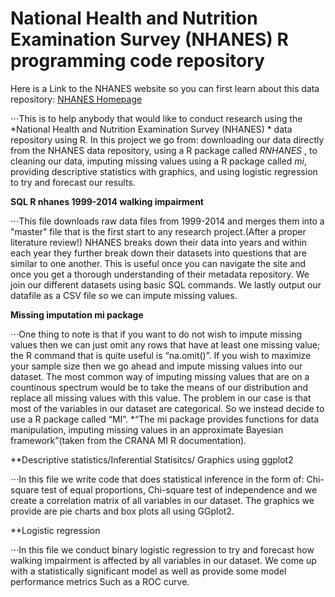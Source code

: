 National Health and Nutrition Examination Survey (NHANES)  R programming code repository
===

Here is a Link to the NHANES website so you can first learn about this data repository:
[NHANES Homepage]( https://www.cdc.gov/nchs/nhanes/)

⋅⋅⋅This is to help anybody that would like to conduct research using the  *National Health and Nutrition Examination Survey (NHANES) * data repository using R. In this project we go from: downloading our data directly from the NHANES data repository, using a R package called *RNHANES* , to cleaning our data, imputing missing values using a R package called  *mi*, providing descriptive statistics with graphics, and using logistic regression to try and forecast our results. 

 **SQL R nhanes 1999-2014 walking impairment**

⋅⋅⋅This file downloads raw data files from 1999-2014 and merges them into a "master" file that is the first start to any research project.(After a proper literature review!) NHANES breaks down their data into years and within each year they further break down their datasets into questions that are similar to one another. This is useful once you can navigate the site and once you get a thorough understanding of their metadata repository. We join our different datasets using basic SQL commands. We lastly output our datafile as a CSV file so we can impute missing values.

 **Missing imputation mi package**
 
⋅⋅⋅One thing to note is that if you want to do not wish to impute missing values then we can just omit any rows that have at least one missing value; the R command that is quite useful is “na.omit()”. If you wish to maximize your sample size then we go ahead and impute missing values into our dataset. The most common way of imputing missing values that are on a countinous spectrum would be to take the means of our distribution  and replace all missing values with this value.  The problem in our case is that most of the variables in our dataset are categorical. So we instead decide to use a R package called “MI”. *“The mi package provides functions for data manipulation, imputing missing values in an approximate Bayesian framework”(taken from the CRANA MI R documentation). 

**Descriptive statistics/Inferential Statisitcs/ Graphics using ggplot2

⋅⋅⋅In this file we write code that does statistical inference in the form of: Chi- square test of equal proportions, 
Chi-square test of independence and we create a correlation matrix of all variables in our dataset. 
The graphics we provide are pie charts and box plots all using GGplot2.

**Logistic regression 

⋅⋅⋅In this file we conduct binary logistic regression to try and forecast how walking impairment is affected by
all variables in our dataset. We come up with a statistically significant model as well as provide some model performance 
metrics Such as a ROC curve.
